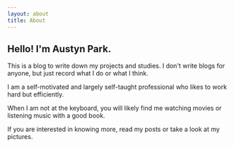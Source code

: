 ```yaml
---
layout: about
title: About
---
```


## Hello! I'm Austyn Park.

This is a blog to write down my projects and studies. I don't write blogs for anyone, but just
record what I do or what I think.

I am a self-motivated and largely self-taught professional who likes to
work hard but efficiently.

When I am not at the keyboard, you will likely find me watching movies or listening music with a good book.

If you are interested in knowing more, read my posts or take a look
at my pictures.
